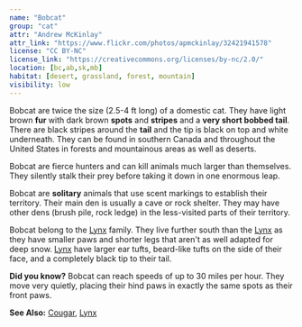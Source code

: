 ```yaml
---
name: "Bobcat"
group: "cat"
attr: "Andrew McKinlay"
attr_link: "https://www.flickr.com/photos/apmckinlay/32421941578"
license: "CC BY-NC"
license_link: "https://creativecommons.org/licenses/by-nc/2.0/"
location: [bc,ab,sk,mb]
habitat: [desert, grassland, forest, mountain]
visibility: low
---
```

Bobcat are twice the size (2.5-4 ft long) of a domestic cat. They have light brown **fur** with dark brown **spots** and **stripes** and a **very short bobbed tail**. There are black stripes around the **tail** and the tip is black on top and white underneath. They can be found in southern Canada and throughout the United States in forests and mountainous areas as well as deserts.

Bobcat are fierce hunters and can kill animals much larger than themselves. They silently stalk their prey before taking it down in one enormous leap.

Bobcat are **solitary** animals that use scent markings to establish their territory. Their main den is usually a cave or rock shelter. They may have other dens (brush pile, rock ledge) in the less-visited parts of their territory.

Bobcat belong to the [Lynx]({{section}}/lynx) family. They live further south than the [Lynx](/{{section}}/lynx) as they have smaller paws and shorter legs that aren't as well adapted for deep snow. [Lynx](/{{section}}/lynx) have larger ear tufts, beard-like tufts on the side of their face, and a completely black tip to their tail.

**Did you know?** Bobcat can reach speeds of up to 30 miles per hour. They move very quietly, placing their hind paws in exactly the same spots as their front paws.

<!-- generated, do not edit -->
**See Also:**
[Cougar](/{{section}}/cougar),
[Lynx](/{{section}}/lynx)
